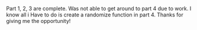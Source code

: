 Part 1, 2, 3 are complete. Was not able to get around to part 4 due to work. I know all i Have to do is create a randomize function in part 4. Thanks for giving me the opportunity!
